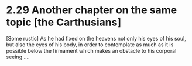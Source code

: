 # 2.29 Another chapter on the same topic \[the Carthusians\]

\[Some rustic\] As he had fixed on the heavens not only his eyes of his soul, but also the eyes of his body, in order to contemplate as much as it is possible below the firmament which makes an obstacle to his corporal seeing ....

